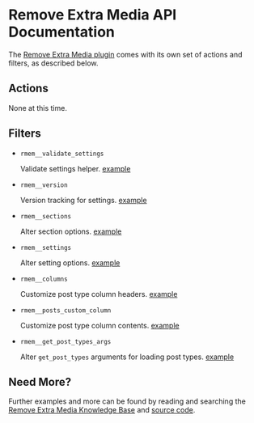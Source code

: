 # Remove Extra Media API Documentation

The [Remove Extra Media plugin](http://wordpress.org/plugins/remove-extra-media/) comes with its own set of actions and filters, as described below.

## Actions

None at this time.

## Filters

* `rmem__validate_settings`

	Validate settings helper. [example](https://gist.github.com/michael-cannon/5833768)

* `rmem__version`

	Version tracking for settings. [example](https://gist.github.com/michael-cannon/5833774)

* `rmem__sections`

	Alter section options. [example](https://gist.github.com/michael-cannon/5833757)

* `rmem__settings`

	Alter setting options. [example](https://gist.github.com/michael-cannon/5833757)

* `rmem__columns`

	Customize post type column headers. [example](https://gist.github.com/michael-cannon/5833693)

* `rmem__posts_custom_column`

	Customize post type column contents. [example](https://gist.github.com/michael-cannon/5833716)
	
* `rmem__get_post_types_args`
	
	Alter `get_post_types` arguments for loading post types. [example]()

## Need More?

Further examples and more can be found by reading and searching the [Remove Extra Media Knowledge Base](https://nodedesk.zendesk.com/hc/en-us/sections/200861112-WordPress-FAQs) and [source code](https://github.com/michael-cannon/remove-extra-media).

